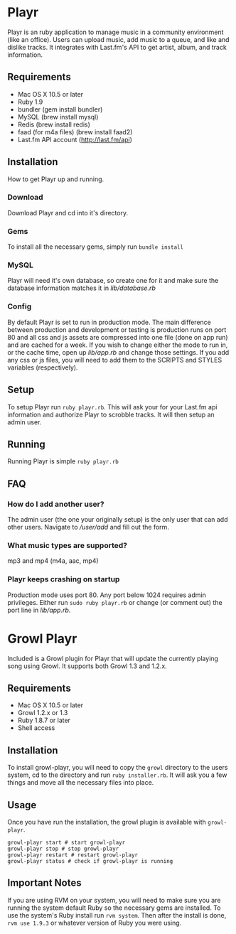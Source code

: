 # Playr

Playr is an ruby application to manage music in a community environment (like an office). Users can upload music, add music to a queue, and like and dislike tracks. It integrates with Last.fm's API to get artist, album, and track information.

## Requirements

* Mac OS X 10.5 or later
* Ruby 1.9
* bundler (gem install bundler)
* MySQL (brew install mysql)
* Redis (brew install redis)
* faad (for m4a files) (brew install faad2)
* Last.fm API account (http://last.fm/api)

## Installation

How to get Playr up and running.

### Download

Download Playr and cd into it's directory.

### Gems

To install all the necessary gems, simply run `bundle install`

### MySQL

Playr will need it's own database, so create one for it and make sure the database information matches it in *lib/database.rb*

### Config

By default Playr is set to run in production mode. The main difference between production and development or testing is production runs on port 80 and all css and js assets are compressed into one file (done on app run) and are cached for a week. If you wish to change either the mode to run in, or the cache time, open up *lib/app.rb* and change those settings. If you add any css or js files, you will need to add them to the SCRIPTS and STYLES variables (respectively).

## Setup

To setup Playr run `ruby playr.rb`. This will ask your for your Last.fm api information and authorize Playr to scrobble tracks. It will then setup an admin user.

## Running

Running Playr is simple `ruby playr.rb`

## FAQ

### How do I add another user?

The admin user (the one your originally setup) is the only user that can add other users. Navigate to */user/add* and fill out the form.

### What music types are supported?

mp3 and mp4 (m4a, aac, mp4)

### Playr keeps crashing on startup

Production mode uses port 80. Any port below 1024 requires admin privileges. Either run `sudo ruby playr.rb` or change (or comment out) the port line in *lib/app.rb*.

# Growl Playr

Included is a Growl plugin for Playr that will update the currently playing song using Growl. It supports both Growl 1.3 and 1.2.x.

## Requirements

* Mac OS X 10.5 or later
* Growl 1.2.x or 1.3
* Ruby 1.8.7 or later
* Shell access

## Installation

To install growl-playr, you will need to copy the `growl` directory to the users system, cd to the directory and run `ruby installer.rb`. It will ask you a few things and move all the necessary files into place.

## Usage

Once you have run the installation, the growl plugin is available with `growl-playr`.

	growl-playr start # start growl-playr
	growl-playr stop # stop growl-playr
	growl-playr restart # restart growl-playr
	growl-playr status # check if growl-playr is running

## Important Notes

If you are using RVM on your system, you will need to make sure you are running the system default Ruby so the necessary gems are installed. To use the system's Ruby install run `rvm system`. Then after the install is done, `rvm use 1.9.3` or whatever version of Ruby you were using.
